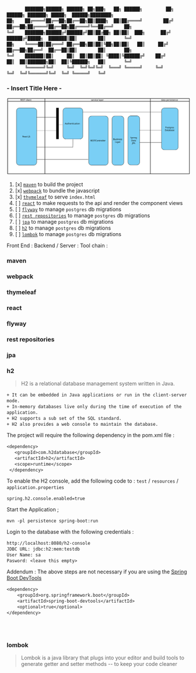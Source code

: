 ```
       ███████╗██████╗ ██████╗ ██╗███╗   ██╗ ██████╗         ██╗    ██████╗ ███████╗ █████╗  ██████╗████████╗       
██╗    ██╔════╝██╔══██╗██╔══██╗██║████╗  ██║██╔════╝        ██╔╝    ██╔══██╗██╔════╝██╔══██╗██╔════╝╚══██╔══╝    ██╗
╚═╝    ███████╗██████╔╝██████╔╝██║██╔██╗ ██║██║  ███╗      ██╔╝     ██████╔╝█████╗  ███████║██║        ██║       ╚═╝
██╗    ╚════██║██╔═══╝ ██╔══██╗██║██║╚██╗██║██║   ██║     ██╔╝      ██╔══██╗██╔══╝  ██╔══██║██║        ██║       ██╗
╚═╝    ███████║██║     ██║  ██║██║██║ ╚████║╚██████╔╝    ██╔╝       ██║  ██║███████╗██║  ██║╚██████╗   ██║       ╚═╝
       ╚══════╝╚═╝     ╚═╝  ╚═╝╚═╝╚═╝  ╚═══╝ ╚═════╝     ╚═╝        ╚═╝  ╚═╝╚══════╝╚═╝  ╚═╝ ╚═════╝   ╚═╝          
```

### - Insert Title Here -


<img src="./Acebook.svg">

01. [x] [`maven`](#maven) to build the project <br>
02. [x] [`webpack`](#webpack) to bundle the javascript <br>
03. [x] [`thymeleaf`](#thymeleaf) to serve `index.html` <br>
04. [ ] [`react`](#react) to make requests to the api and render the component views <br>
05. [ ] [`flyway`](#flyway) to manage `postgres` db migrations <br>
06. [ ] [`rest repositories`](#rest-repositories) to manage `postgres` db migrations <br>
07. [ ] [`jpa`](#jpa) to manage `postgres` db migrations <br>
08. [ ] [`h2`](#h2) to manage `postgres` db migrations <br>
10. [ ] [`lombok`](#lombok) to manage `postgres` db migrations <br>


Front End :
Backend / Server :
Tool chain :


### maven
### webpack
### thymeleaf
### react
### flyway
### rest repositories
### jpa


### h2

> H2 is a relational database management system written in Java.
```
+ It can be embedded in Java applications or run in the client-server mode.
+ In-memory databases live only during the time of execution of the application.
+ H2 supports a sub set of the SQL standard.
+ H2 also provides a web console to maintain the database.
```

The project will require the following dependency in the pom.xml file :
```
<dependency>
   <groupId>com.h2database</groupId>
   <artifactId>h2</artifactId>
   <scope>runtime</scope>
 </dependency>
```
To enable the H2 console, add the following code to :
`test` / `resources` / `application.properties`

```
spring.h2.console.enabled=true
```
Start the Application ;
```
mvn -pl persistence spring-boot:run
```

Login to the database with the following credentials :
```
http://localhost:8080/h2-console
JDBC URL: jdbc:h2:mem:testdb
User Name: sa
Pasword: <leave this empty>
```

Addendum : The above steps are not necessary if you are using the [Spring Boot DevTools](https://docs.spring.io/spring-boot/docs/current/reference/html/using-boot-devtools.html "Spring Boot DevTools")
```
<dependency>
    <groupId>org.springframework.boot</groupId>
    <artifactId>spring-boot-devtools</artifactId>
    <optional>true</optional>
</dependency>
```
<br>
<br>

### lombok

> Lombok is a java library that plugs into your editor and build tools
> to generate getter and setter methods -- to keep your code cleaner